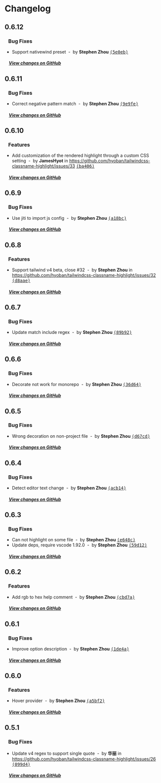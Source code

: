 # Changelog

## 0.6.12

### &nbsp;&nbsp;&nbsp;Bug Fixes

- Support nativewind preset &nbsp;-&nbsp; by **Stephen Zhou** [<samp>(5e0eb)</samp>](https://github.com/hyoban/tailwindcss-classname-highlight/commit/5e0eb7f)

##### &nbsp;&nbsp;&nbsp;&nbsp;[View changes on GitHub](https://github.com/hyoban/tailwindcss-classname-highlight/compare/v0.6.11...0.6.12)

## 0.6.11

### &nbsp;&nbsp;&nbsp;Bug Fixes

- Correct negative pattern match &nbsp;-&nbsp; by **Stephen Zhou** [<samp>(9e9fe)</samp>](https://github.com/hyoban/tailwindcss-classname-highlight/commit/9e9fe14)

##### &nbsp;&nbsp;&nbsp;&nbsp;[View changes on GitHub](https://github.com/hyoban/tailwindcss-classname-highlight/compare/v0.6.10...0.6.11)

## 0.6.10

### &nbsp;&nbsp;&nbsp;Features

- Add customization of the rendered highlight through a custom CSS setting &nbsp;-&nbsp; by **JamesHyot** in https://github.com/hyoban/tailwindcss-classname-highlight/issues/33 [<samp>(ba406)</samp>](https://github.com/hyoban/tailwindcss-classname-highlight/commit/ba4060a)

##### &nbsp;&nbsp;&nbsp;&nbsp;[View changes on GitHub](https://github.com/hyoban/tailwindcss-classname-highlight/compare/v0.6.9...0.6.10)

## 0.6.9

### &nbsp;&nbsp;&nbsp;Bug Fixes

- Use jiti to import js config &nbsp;-&nbsp; by **Stephen Zhou** [<samp>(a18bc)</samp>](https://github.com/hyoban/tailwindcss-classname-highlight/commit/a18bcd3)

##### &nbsp;&nbsp;&nbsp;&nbsp;[View changes on GitHub](https://github.com/hyoban/tailwindcss-classname-highlight/compare/v0.6.8...0.6.9)

## 0.6.8

### &nbsp;&nbsp;&nbsp;Features

- Support tailwind v4 beta, close #32 &nbsp;-&nbsp; by **Stephen Zhou** in https://github.com/hyoban/tailwindcss-classname-highlight/issues/32 [<samp>(d8aae)</samp>](https://github.com/hyoban/tailwindcss-classname-highlight/commit/d8aaeca)

##### &nbsp;&nbsp;&nbsp;&nbsp;[View changes on GitHub](https://github.com/hyoban/tailwindcss-classname-highlight/compare/v0.6.7...0.6.8)

## 0.6.7

### &nbsp;&nbsp;&nbsp;Bug Fixes

- Update match include regex &nbsp;-&nbsp; by **Stephen Zhou** [<samp>(89b92)</samp>](https://github.com/hyoban/tailwindcss-classname-highlight/commit/89b92b4)

##### &nbsp;&nbsp;&nbsp;&nbsp;[View changes on GitHub](https://github.com/hyoban/tailwindcss-classname-highlight/compare/v0.6.6...0.6.7)

## 0.6.6

### &nbsp;&nbsp;&nbsp;Bug Fixes

- Decorate not work for monorepo &nbsp;-&nbsp; by **Stephen Zhou** [<samp>(36d64)</samp>](https://github.com/hyoban/tailwindcss-classname-highlight/commit/36d645e)

##### &nbsp;&nbsp;&nbsp;&nbsp;[View changes on GitHub](https://github.com/hyoban/tailwindcss-classname-highlight/compare/v0.6.5...0.6.6)

## 0.6.5

### &nbsp;&nbsp;&nbsp;Bug Fixes

- Wrong decoration on non-project file &nbsp;-&nbsp; by **Stephen Zhou** [<samp>(d67cd)</samp>](https://github.com/hyoban/tailwindcss-classname-highlight/commit/d67cd4a)

##### &nbsp;&nbsp;&nbsp;&nbsp;[View changes on GitHub](https://github.com/hyoban/tailwindcss-classname-highlight/compare/v0.6.4...0.6.5)

## 0.6.4

### &nbsp;&nbsp;&nbsp;Bug Fixes

- Detect editor text change &nbsp;-&nbsp; by **Stephen Zhou** [<samp>(acb14)</samp>](https://github.com/hyoban/tailwindcss-classname-highlight/commit/acb1466)

##### &nbsp;&nbsp;&nbsp;&nbsp;[View changes on GitHub](https://github.com/hyoban/tailwindcss-classname-highlight/compare/v0.6.3...0.6.4)

## 0.6.3

### &nbsp;&nbsp;&nbsp;Bug Fixes

- Can not highlight on some file &nbsp;-&nbsp; by **Stephen Zhou** [<samp>(e648c)</samp>](https://github.com/hyoban/tailwindcss-classname-highlight/commit/e648cc9)
- Update deps, require vscode 1.92.0 &nbsp;-&nbsp; by **Stephen Zhou** [<samp>(59d12)</samp>](https://github.com/hyoban/tailwindcss-classname-highlight/commit/59d126f)

##### &nbsp;&nbsp;&nbsp;&nbsp;[View changes on GitHub](https://github.com/hyoban/tailwindcss-classname-highlight/compare/v0.6.2...0.6.3)

## 0.6.2

### &nbsp;&nbsp;&nbsp;Features

- Add rgb to hex help comment &nbsp;-&nbsp; by **Stephen Zhou** [<samp>(cbd7a)</samp>](https://github.com/hyoban/tailwindcss-classname-highlight/commit/cbd7a77)

##### &nbsp;&nbsp;&nbsp;&nbsp;[View changes on GitHub](https://github.com/hyoban/tailwindcss-classname-highlight/compare/v0.6.1...main)

## 0.6.1

### &nbsp;&nbsp;&nbsp;Bug Fixes

- Improve option description &nbsp;-&nbsp; by **Stephen Zhou** [<samp>(1de4a)</samp>](https://github.com/hyoban/tailwindcss-classname-highlight/commit/1de4a78)

##### &nbsp;&nbsp;&nbsp;&nbsp;[View changes on GitHub](https://github.com/hyoban/tailwindcss-classname-highlight/compare/v0.6.0...main)

## 0.6.0

### &nbsp;&nbsp;&nbsp;Features

- Hover provider &nbsp;-&nbsp; by **Stephen Zhou** [<samp>(a5bf2)</samp>](https://github.com/hyoban/tailwindcss-classname-highlight/commit/a5bf2ba)

##### &nbsp;&nbsp;&nbsp;&nbsp;[View changes on GitHub](https://github.com/hyoban/tailwindcss-classname-highlight/compare/v0.5.1...main)

## 0.5.1

### &nbsp;&nbsp;&nbsp;Bug Fixes

- Update v4 regex to support single quote &nbsp;-&nbsp; by **华丽** in https://github.com/hyoban/tailwindcss-classname-highlight/issues/26 [<samp>(099d4)</samp>](https://github.com/hyoban/tailwindcss-classname-highlight/commit/099d40b)

##### &nbsp;&nbsp;&nbsp;&nbsp;[View changes on GitHub](https://github.com/hyoban/tailwindcss-classname-highlight/compare/v0.5.0...main)
